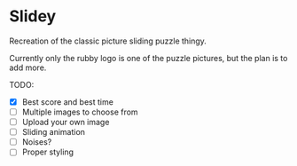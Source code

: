 # Slidey

Recreation of the classic picture sliding puzzle thingy.

Currently only the rubby logo is one of the puzzle pictures, but the plan is to add more.

TODO:
- [x] Best score and best time
- [ ] Multiple images to choose from
- [ ] Upload your own image
- [ ] Sliding animation
- [ ] Noises?
- [ ] Proper styling